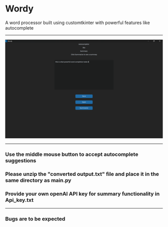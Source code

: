 # Wordy
A word processor built using customtkinter with powerful features like autocomplete
***
![Wordy demo](https://github.com/Sankie005/Wordy/blob/main/Wordy.png)

***
### Use the middle mouse button to accept autocomplete suggestions
### Please unzip the "converted output.txt" file and place it in the same directory as main.py
### Provide your own openAI API key for summary functionality in Api_key.txt

***
### Bugs are to be expected
